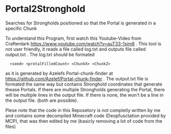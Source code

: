 # Portal2Stronghold
Searches for Strongholds positioned so that the Portal is generated in a specific Chunk

To understand this Program, first watch this Youtube-Video from Crafterdark https://www.youtube.com/watch?v=auT33-1sjm8 .
This tool is not user friendly, it reads a file called log.txt and outputs file called output.txt . The log.txt should be formated
```
  <seed> <protalFilledCount> <ChunkX> <ChunkZ>
```
as it is generated by Azelefs Portal-chunk-finder at https://github.com/Azelef/Portal-chunk-finder . The output.txt file is formated
the same way but contains Stronghold coordinates that generate thease Portals. If there are multiple Strongholds generating the Portal,
there will be multiple lines in the output file. If there is none, the won't be a line in the output file. (both are possible).

Plese note that the code in this Reposetory is not completly written by me and contains some decompiled Minecraft code (Deopfusctation provided by MCP), that  was then edited by me (basicly removing a lot of code from the files)
